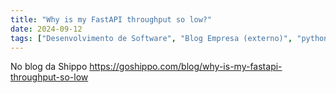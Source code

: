 ```yaml
---
title: "Why is my FastAPI throughput so low?"
date: 2024-09-12
tags: ["Desenvolvimento de Software", "Blog Empresa (externo)", "python", "FastAPI"]
---
```


No blog da Shippo https://goshippo.com/blog/why-is-my-fastapi-throughput-so-low
